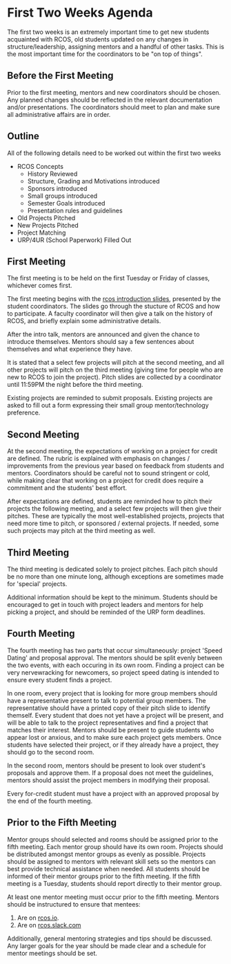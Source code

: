 # First Two Weeks Agenda

The first two weeks is an extremely important time to get new students acquainted with RCOS, old students updated on any changes in structure/leadership, assigning mentors and a handful of other tasks. This is the most important time for the coordinators to be "on top of things".

## Before the First Meeting
Prior to the first meeting, mentors and new coordinators should be chosen. Any planned changes should be reflected in the relevant documentation and/or presentations. The coordinators should meet to plan and make sure all administrative affairs are in order.

## Outline
All of the following details need to be worked out within the first two weeks
* RCOS Concepts
  - History Reviewed
  - Structure, Grading and Motivations introduced
  - Sponsors introduced
  - Small groups introduced
  - Semester Goals introduced
  - Presentation rules and guidelines
* Old Projects Pitched
* New Projects Pitched
* Project Matching
* URP/4UR (School Paperwork) Filled Out

## First Meeting

The first meeting is to be held on the first Tuesday or Friday of classes, whichever comes first.

The first meeting begins with the [rcos introduction slides](https://rcos.github.com/intro), presented by the student coordinators. The slides go through the stucture of RCOS and how to participate. A faculty coordinator will then give a talk on the history of RCOS, and briefly explain some administrative details.

After the intro talk, mentors are announced and given the chance to introduce themselves. Mentors should say a few sentences about themselves and what experience they have.

It is stated that a select few projects will pitch at the second meeting, and all other projects will pitch on the third meeting (giving time for people who are new to RCOS to join the project). Pitch slides are collected by a coordinator until 11:59PM the night before the third meeting.

Existing projects are reminded to submit proposals. Existing projects are asked to fill out a form expressing their small group mentor/technology preference.

## Second Meeting

At the second meeting, the expectations of working on a project for credit are defined. The rubric is explained with emphasis on changes / improvements from the previous year based on feedback from students and mentors. Coordinators should be careful not to sound stringent or cold, while making clear that working on a project for credit does require a commitment and the students' best effort.

After expectations are defined, students are reminded how to pitch their projects the following meeting, and a select few projects will then give their pitches. These are typically the most well-established projects, projects that need more time to pitch, or sponsored / external projects. If needed, some such projects may pitch at the third meeting as well.

## Third Meeting

The third meeting is dedicated solely to project pitches. Each pitch should be no more than one minute long, although exceptions are sometimes made for 'special' projects.

Additional information should be kept to the minimum. Students should be encouraged to get in touch with project leaders and mentors for help picking a project, and should be reminded of the URP form deadlines.

## Fourth Meeting

The fourth meeting has two parts that occur simultaneously: project 'Speed Dating' and proposal approval. The mentors should be split evenly between the two events, with each occuring in its own room. Finding a project can be very nervewracking for newcomers, so project speed dating is intended to ensure every student finds a project. 

In one room, every project that is looking for more group members should have a representative present to talk to potential group members. The representative should have a printed copy of their pitch slide to identify themself. Every student that does not yet have a project will be present, and will be able to talk to the project representatives and find a project that matches their interest. Mentors should be present to guide students who appear lost or anxious, and to make sure each project gets members. Once students have selected their project, or if they already have a project, they should go to the second room.

In the second room, mentors should be present to look over student's proposals and approve them. If a proposal does not meet the guidelines, mentors should assist the project members in modifying their proposal.

Every for-credit student must have a project with an approved proposal by the end of the fourth meeting.

## Prior to the Fifth Meeting

Mentor groups should selected and rooms should be assigned prior to the fifth meeting. Each mentor group should have its own room. Projects should be distributed amongst mentor groups as evenly as possible. Projects should be assigned to mentors with relevant skill sets so the mentors can best provide technical assistance when needed. All students should be informed of their mentor groups prior to the fifth meeting. If the fifth meeting is a Tuesday, students should report directly to their mentor group.

At least one mentor meeting must occur prior to the fifth meeting. Mentors should be instructured to ensure that mentees:
1. Are on [rcos.io](https://rcos.io).
2. Are on [rcos.slack.com](https://rcos.slack.com)

Additionally, general mentoring strategies and tips should be discussed. Any larger goals for the year should be made clear and a schedule for mentor meetings should be set.
